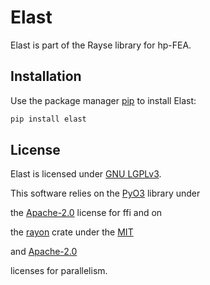 # Elast

Elast is part of the Rayse library for hp-FEA.

## Installation

Use the package manager [pip](https://pip.pypa.io/en/stable/) to install Elast:

```bash
pip install elast
```

## License

Elast is licensed under [GNU LGPLv3](https://choosealicense.com/licenses/lgpl-3.0).

This software relies on the [PyO3](https://github.com/PyO3/pyo3) library under

the [Apache-2.0](https://choosealicense.com/licenses/apache-2.0/) license for ffi and on

the [rayon](https://github.com/rayon-rs/rayon) crate under the [MIT](https://choosealicense.com/licenses/mit/#)

and [Apache-2.0](https://choosealicense.com/licenses/apache-2.0/)

licenses for parallelism.
